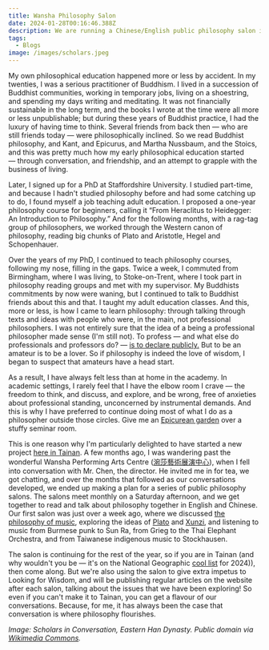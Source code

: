 ```yaml
---
title: Wansha Philosophy Salon
date: 2024-01-28T00:16:46.388Z
description: We are running a Chinese/English public philosophy salon in Tainan.
tags:
  - Blogs
image: /images/scholars.jpeg
---
```

My own philosophical education happened more or less by accident. In my twenties, I was a serious practitioner of Buddhism. I lived in a succession of Buddhist communities, working in temporary jobs, living on a shoestring, and spending my days writing and meditating. It was not financially sustainable in the long term, and the books I wrote at the time were all more or less unpublishable; but during these years of Buddhist practice, I had the luxury of having time to think. Several friends from back then — who are still friends today — were philosophically inclined. So we read Buddhist philosophy, and Kant, and Epicurus, and Martha Nussbaum, and the Stoics, and this was pretty much how my early philosophical education started — through conversation, and friendship, and an attempt to grapple with the business of living.  

Later, I signed up for a PhD at Staffordshire University. I studied part-time, and because I hadn't studied philosophy before and had some catching up to do, I found myself a job teaching adult education. I proposed a one-year philosophy course for beginners, calling it “From Heraclitus to Heidegger: An Introduction to Philosophy.” And for the following months, with a rag-tag group of philosophers, we worked through the Western canon of philosophy, reading big chunks of Plato and Aristotle, Hegel and Schopenhauer.

Over the years of my PhD, I continued to teach philosophy courses, following my nose, filling in the gaps. Twice a week, I commuted from Birmingham, where I was living, to Stoke-on-Trent, where I took part in philosophy reading groups and met with my supervisor.  My Buddhists commitments by now were waning, but I continued to talk to Buddhist friends about this and that. I taught my adult education classes. And this, more or less, is how I came to learn philosophy: through talking through texts and ideas with people who were, in the main, not professional philosophers. I was not entirely sure that the idea of a being a professional philosopher made sense (I'm still not). To profess — and what else do professionals and professors do? — [is to declare publicly.](https://www.willbuckingham.com/blog/amateurism-professionalism-and-the-art-of-creativity/) But to be an amateur is to be a lover. So if philosophy is indeed the love of wisdom, I began to suspect that amateurs have a head start.

As a result, I have always felt less than at home in the academy. In academic settings, I rarely feel that I have the elbow room I crave — the freedom to think, and discuss, and explore, and be wrong, free of anxieties about professional standing, unconcerned by instrumental demands. And this is why I have preferred to continue doing most of what I do as a philosopher outside those circles. Give me an [Epicurean garden](https://www.lookingforwisdom.com/epicurus) over a stuffy seminar room.

This is one reason why I'm particularly delighted to have started a new project [here in Tainan](https://www.lookingforwisdom.com/in-taiwan/). A few months ago, I was wandering past the wonderful Wansha Performing Arts Centre ([涴莎藝術展演中心](https://www.wsa.com.tw)), when I fell into conversation with Mr. Chen, the director. He invited me in for tea, we got chatting, and over the months that followed as our conversations developed, we ended up making a plan for a series of public philosophy salons. The salons meet monthly on a Saturday afternoon, and we get together to read and talk about philosophy together in English and Chinese. Our first salon was just over a week ago, where we discussed [the philosophy of music](https://www.lookingforwisdom.com/music-joy/), exploring the ideas of [Plato](https://www.lookingforwisdom.com/plato-part-one) and [Xunzi](https://www.lookingforwisdom.com/xunzi), and listening to music from Burmese punk to Sun Ra, from Grieg to the Thai Elephant Orchestra, and from Taiwanese indigenous music to Stockhausen.

The salon is continuing for the rest of the year, so if you are in Tainan (and why wouldn't you be — it's on the National Geographic [cool list](https://www.nationalgeographic.com/culture/article/uk-cool-list-2024) for 2024)), then come along. But we're also using the salon to give extra impetus to Looking for Wisdom, and will be publishing regular articles on the website after each salon, talking about the issues that we have been exploring! So even if you can't make it to Tainan, you can get a flavour of our conversations. Because, for me, it has always been the case that conversation is where philosophy flourishes.

*Image: Scholars in Conversation, Eastern Han Dynasty. Public domain via [Wikimedia Commons](https://commons.wikimedia.org/wiki/File:Gentlemen_in_conversation,_Eastern_Han_Dynasty.jpg).*